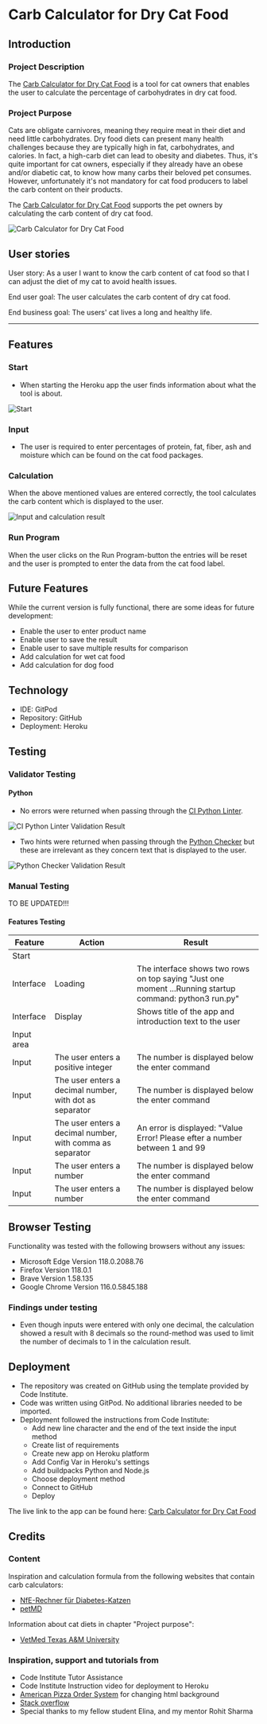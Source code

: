 # Carb Calculator for Dry Cat Food

## Introduction

### Project Description

The [Carb Calculator for Dry Cat Food](https://cat-food-carb-calculator-6b47be69c58d.herokuapp.com/) is a tool for cat owners that enables the user to calculate the percentage of carbohydrates in dry cat food. 

### Project Purpose

Cats are obligate carnivores, meaning they require meat in their diet and need little carbohydrates. Dry food diets can present many health challenges because they are typically high in fat, carbohydrates, and calories. In fact, a high-carb diet can lead to obesity and diabetes. Thus, it's quite important for cat owners, especially if they already have an obese and/or diabetic cat, to know how many carbs their beloved pet consumes. However, unfortunately it's not mandatory for cat food producers to label the carb content on their products. 

The [Carb Calculator for Dry Cat Food](https://cat-food-carb-calculator-6b47be69c58d.herokuapp.com/) supports the pet owners by calculating the carb content of dry cat food. 

![Carb Calculator for Dry Cat Food](views/assets/readme-docs/carb-calc-start.png)


## User stories

User story: As a user I want to know the carb content of cat food so that I can adjust the diet of my cat to avoid health issues.

End user goal: The user calculates the carb content of dry cat food.

End business goal: The users' cat lives a long and healthy life.
<hr>

## Features

### Start

- When starting the Heroku app the user finds information about what the tool is about. 

![Start](views/assets/readme-docs/carb-calc-start.png)

### Input

- The user is required to enter percentages of protein, fat, fiber, ash and moisture which can be found on the cat food packages.   

### Calculation

When the above mentioned values are entered correctly, the tool calculates the carb content which is displayed to the user.

![Input and calculation result](views/assets/readme-docs/calc-input.png)

### Run Program

When the user clicks on the Run Program-button the entries will be reset and the user is prompted to enter the data from the cat food label.


## Future Features

While the current version is fully functional, there are some ideas for future development:

- Enable the user to enter product name
- Enable user to save the result
- Enable user to save multiple results for comparison
- Add calculation for wet cat food 
- Add calculation for dog food

## Technology

- IDE: GitPod
- Repository: GitHub
- Deployment: Heroku


## Testing

### Validator Testing

#### Python

- No errors were returned when passing through the [CI Python Linter](https://pep8ci.herokuapp.com/).

![CI Python Linter Validation Result](views/assets/readme-docs/ci-python-linter.png)


- Two hints were returned when passing through the [Python Checker](https://www.pythonchecker.com/) but these are irrelevant as they concern text that is displayed to the user.

![Python Checker Validation Result](views/assets/readme-docs/python-checker.png)


### Manual Testing

TO BE UPDATED!!!

#### Features Testing

| Feature  | Action |Result|
| ------------- | ------------- |-------------|
|Start|
| Interface	  | Loading  | The interface shows two rows on top saying "Just one moment ...Running startup command: python3 run.py"|
| Interface  | Display  | Shows title of the app and introduction text to the user |
|Input area  |   |  |
| Input  | The user enters a positive integer  | The number is displayed below the enter command |
| Input  | The user enters a decimal number, with dot as separator  | The number is displayed below the enter command |
| Input  | The user enters a decimal number, with comma as separator  | An error is displayed: "Value Error! Please efter a number between 1 and 99 |
| Input  | The user enters a number  | The number is displayed below the enter command |
| Input  | The user enters a number  | The number is displayed below the enter command |





## Browser Testing

Functionality was tested with the following browsers without any issues:

- Microsoft Edge Version 118.0.2088.76
- Firefox Version 118.0.1
- Brave Version 1.58.135
- Google Chrome Version 116.0.5845.188
  
### Findings under testing

- Even though inputs were entered with only one decimal, the calculation showed a result with 8 decimals so the round-method was used to limit the number of decimals to 1 in the calculation result.

## Deployment

- The repository was created on GitHub using the template provided by Code Institute. 
- Code was written using GitPod. No additional libraries needed to be imported.
- Deployment followed the instructions from Code Institute:
    - Add new line character and the end of the text inside the input method
    - Create list of requirements
    - Create new app on Heroku platform
    - Add Config Var in Heroku's settings
    - Add buildpacks Python and Node.js
    - Choose deployment method
    - Connect to GitHub
    - Deploy

 
The live link to the app can be found here: 
[Carb Calculator for Dry Cat Food](https://cat-food-carb-calculator-6b47be69c58d.herokuapp.com/)

## Credits

### Content

Inspiration and calculation formula from the following websites that contain carb calculators:
- [NfE-Rechner für Diabetes-Katzen](https://nfe-rechner.de/)
- [petMD](https://www.petmd.com/blogs/nutritionnuggets/cat/jcoates/2013/sept/calculating-carbohydrates-in-your-cats-food-30887)

Information about cat diets in chapter "Project purpose":
- [VetMed Texas A&M University](https://vetmed.tamu.edu/news/pet-talk/cats-are-carnivores-so-they-should-eat-like-one/)


 
### Inspiration, support and tutorials from

- Code Institute Tutor Assistance
- Code Institute Instruction video for deployment to Heroku
- [American Pizza Order System](https://american-pizza-order-system.herokuapp.com/) for changing html background
- [Stack overflow](https://stackoverflow.com/)
- Special thanks to my fellow student Elina, and my mentor Rohit Sharma


